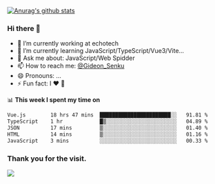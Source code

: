 [![Anurag's github stats](https://github-readme-stats.vercel.app/api?username=gideonsenku)](https://github.com/anuraghazra/github-readme-stats)
### Hi there 👋
- 🔭 I’m currently working at echotech
- 🌱 I’m currently learning JavaScript/TypeScript/Vue3/Vite...
- 💬 Ask me about: JavaScript/Web Spidder 
- 📫 How to reach me: [@Gideon_Senku](https://t.me/Gideon_Senku)
- 😄 Pronouns: ...
- ⚡ Fun fact: I ❤️ 🎵

📊 **This week I spent my time on**
<!--START_SECTION:waka-->

```txt
Vue.js        18 hrs 47 mins  ███████████████████████░░   91.81 %
TypeScript    1 hr            █▒░░░░░░░░░░░░░░░░░░░░░░░   04.89 %
JSON          17 mins         ▒░░░░░░░░░░░░░░░░░░░░░░░░   01.40 %
HTML          14 mins         ▒░░░░░░░░░░░░░░░░░░░░░░░░   01.16 %
JavaScript    3 mins          ░░░░░░░░░░░░░░░░░░░░░░░░░   00.33 %
```

<!--END_SECTION:waka-->


### Thank you for the visit.
![](http://profile-counter.glitch.me/gideonsenku/count.svg)
<!--
**GideonSenku/GideonSenku** is a ✨ _special_ ✨ repository because its `README.md` (this file) appears on your GitHub profile.

Here are some ideas to get you started:

- 🔭 I’m currently working on ...
- 🌱 I’m currently learning ...
- 👯 I’m looking to collaborate on ...
- 🤔 I’m looking for help with ...
- 💬 Ask me about ...
- 📫 How to reach me: ...
- 😄 Pronouns: ...
- ⚡ Fun fact: ...
-->
